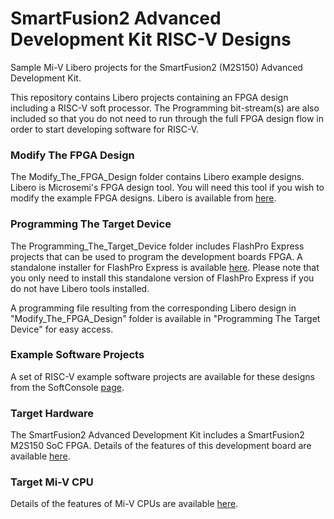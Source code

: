 # SmartFusion2 Advanced Development Kit RISC-V Designs
Sample Mi-V Libero projects for the SmartFusion2 (M2S150) Advanced Development Kit.

This repository contains Libero projects containing an FPGA design including a RISC-V soft processor. 
The Programming bit-stream(s) are also included so that you do not need to run through the full FPGA design flow 
in order to start developing software for RISC-V.

### Modify The FPGA Design 
The Modify_The_FPGA_Design folder contains Libero example designs. Libero is Microsemi's FPGA design tool. 
You will need this tool if you wish to modify the example FPGA designs. Libero is available from [here](https://www.microsemi.com/products/fpga-soc/design-resources/design-software/libero-soc#downloads).

### Programming The Target Device
The Programming_The_Target_Device folder includes FlashPro Express projects that can be used to program the 
development boards FPGA. A standalone installer for FlashPro Express is available [here](http://www.microsemi.com/products/fpga-soc/design-resources/programming/flashpro#software). 
Please note that you only need to install this standalone version of FlashPro Express if you do not have Libero tools installed.

A programming file resulting from the corresponding Libero design in "Modify_The_FPGA_Design" folder is available in "Programming The Target Device" for easy access.

### Example Software Projects
A set of RISC-V example software projects are available for these designs from the SoftConsole [page](https://github.com/RISCV-on-Microsemi-FPGA/SoftConsole).

### Target Hardware
The SmartFusion2 Advanced Development Kit includes a SmartFusion2 M2S150 SoC FPGA. Details of the features of this development board are available [here](http://www.microsemi.com/products/fpga-soc/design-resources/dev-kits/smartfusion2/smartfusion2-advanced-development-kit).

### Target Mi-V CPU
Details of the features of Mi-V CPUs are available [here](https://github.com/RISCV-on-Microsemi-FPGA/CPUs).
